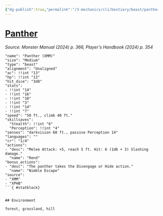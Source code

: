 ```yaml
---
{"dg-publish":true,"permalink":"/3-mechanics/cli/bestiary/beast/panther-xmm/","tags":["ttrpg-cli/compendium/src/5e/xmm","ttrpg-cli/monster/cr/1-4","ttrpg-cli/monster/environment/forest","ttrpg-cli/monster/environment/grassland","ttrpg-cli/monster/environment/hill","ttrpg-cli/monster/size/medium","ttrpg-cli/monster/type/beast"],"created":"2025-02-22T12:02:28.314-05:00","updated":"2025-02-26T17:46:10.656-05:00"}
---
```


# [Panther](3-Mechanics/CLI/bestiary/beast/panther-xmm.md)
*Source: Monster Manual (2024) p. 366, Player's Handbook (2024) p. 354*  

```statblock
"name": "Panther (XMM)"
"size": "Medium"
"type": "beast"
"alignment": "Unaligned"
"ac": !!int "13"
"hp": !!int "13"
"hit_dice": "3d8"
"stats":
- !!int "14"
- !!int "16"
- !!int "10"
- !!int "3"
- !!int "14"
- !!int "7"
"speed": "50 ft., climb 40 ft."
"skillsaves":
  "Stealth": !!int "6"
  "Perception": !!int "4"
"senses": "darkvision 60 ft., passive Perception 14"
"languages": ""
"cr": "1/4"
"actions":
- "desc": "Melee Attack: +5, reach 5 ft. Hit: 6 (1d6 + 3) Slashing damage."
  "name": "Rend"
"bonus_actions":
- "desc": "The panther takes the Disengage or Hide action."
  "name": "Nimble Escape"
"source":
- "XMM"
- "XPHB"
```{ #statblock}


## Environment

forest, grassland, hill